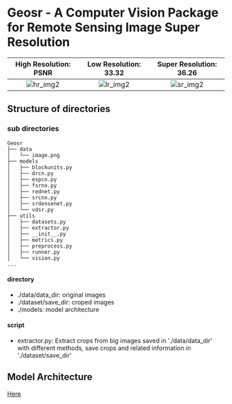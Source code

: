 # Geosr - A Computer Vision Package for Remote Sensing Image Super Resolution
High Resolution: PSNR            |  Low Resolution: 33.32 |  Super Resolution: 36.26
:-------------------------:|:-------------------------:|:-------------------------:
![hr_img2](/uploads/78c541a647afdb8820cfa0b682a96820/hr_img2.png)  |  ![lr_img2](/uploads/ddb75a8f6e9c7e498c89ac02deeb69e0/lr_img2.png)  |  ![sr_img2](/uploads/55831ea1829bcb47b65d6911ef60d783/sr_img2.png)

## Structure of directories
### sub directories
```
Geosr
├── data
│   └── image.png
├── models
│   ├── blockunits.py
│   ├── drcn.py
│   ├── espcn.py
│   ├── fsrnn.py
│   ├── rednet.py
│   ├── srcnn.py
│   ├── srdensenet.py
│   └── vdsr.py
├── utils
│   ├── datasets.py
│   ├── extractor.py
│   ├── __init__.py
│   ├── metrics.py
│   ├── preprocess.py
│   ├── runner.py
│   └── vision.py
...
```
#### directory
* ./data/data_dir: original images
* ./dataset/save_dir: croped images
* ./models: model architecture

#### script
* extractor.py: Extract crops from big images saved in './data/data_dir' with different methods, save crops and related information in './dataset/save_dir'

## Model Architecture
[Here](https://gitlab.com/Chokurei/geosr/tree/master/models)
